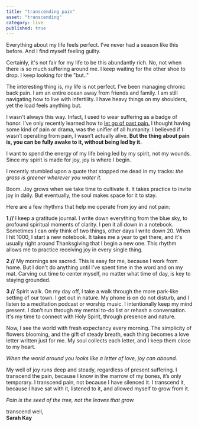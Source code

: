 ```yaml
---
title: "transcending pain"
asset: "transcending" 
category: live
published: true
---
```


Everything about my life feels perfect. I’ve never had a season like this before. And I find myself feeling guilty. 

Certainly, it's not fair for my life to be this abundantly rich. No, not when there is so much suffering around me. I keep waiting for the other shoe to drop. I keep looking for the "but.."

The interesting thing is, my life is not perfect. I've been managing chronic back pain. I am an entire ocean away from friends and family. I am still navigating how to live with infertility. I have heavy things on my shoulders, yet the load feels anything but. 

I wasn't always this way. Infact, I used to wear suffering as a badge of honor. I’ve only recently learned how to [let go of past pain.](http://thelivingwell.co/be/let-go) I thought having some kind of pain or drama, was the unifier of all humanity. I believed if I wasn’t operating from pain, I wasn’t actually alive. **But the thing about pain is, you can be fully awake to it, without being led by it.** 

I want to spend the energy of my life being led by my spirit, not my wounds. Since my spirit is made for joy, joy is where I begin.

I recently stumbled upon a quote that stopped me dead in my tracks: _the grass is greener wherever you water it._

Boom. Joy grows when we take time to cultivate it. It takes practice to invite joy in daily. But eventually, the soul makes space for it to stay.

Here are a few rhythms that help me operate from joy and not pain:

**1 //** I keep a gratitude journal. I write down everything from the blue sky, to profound spiritual moments of clarity. I pen it all down in a notebook. Sometimes I can only think of two things, other days I write down 20. When I hit 1000, I start a new notebook. It takes me a year to get there, and it's usually right around Thanksgiving that I begin a new one. This rhythm allows me to practice receiving joy in every single thing.

**2 //** My mornings are sacred. This is easy for me, because I work from home. But I don't do anything until I've spent time in the word and on my mat. Carving out time to center myself, no matter what time of day, is key to staying grounded.

**3 //** Spirit walk. On my day off, I take a walk through the more park-like setting of our town. I get out in nature. My phone is on do not disturb, and I listen to a meditation podcast or worship music. I intentionally keep my mind present. I don’t run through my mental to-do list or rehash a conversation. It's my time to connect with Holy Spirit, through presence and nature.  

Now, I see the world with fresh expectancy every morning. The simplicity of flowers blooming, and the gift of steady breath, each thing becomes a love letter written just for me. My soul collects each letter, and I keep them close to my heart. 

_When the world around you looks like a letter of love, joy can abound._ 

My well of joy runs deep and steady, regardless of present suffering. I transcend the pain, because I know in the marrow of my bones, it’s only temporary. I transcend pain, not because I have silenced it. I transcend it, because I have sat with it, listened to it, and allowed myself to grow from it. 

_Pain is the seed of the tree, not the leaves that grow._

transcend well,
<br> **Sarah Kay**

